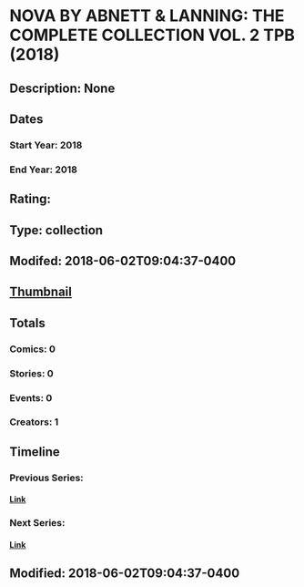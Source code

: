 # NOVA BY ABNETT & LANNING: THE COMPLETE COLLECTION VOL. 2 TPB (2018)
## Description: None
## Dates
### Start Year: 2018
### End Year: 2018
## Rating: 
## Type: collection
## Modifed: 2018-06-02T09:04:37-0400
## [Thumbnail](http://i.annihil.us/u/prod/marvel/i/mg/b/40/image_not_available.jpg)
## Totals
### Comics: 0
### Stories: 0
### Events: 0
### Creators: 1
## Timeline
### Previous Series: 
#### [Link]()
### Next Series: 
#### [Link]()
## Modified: 2018-06-02T09:04:37-0400